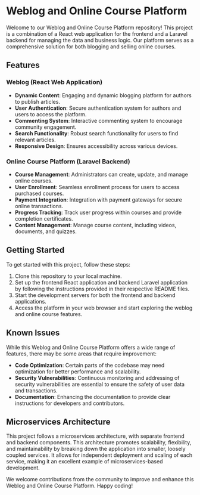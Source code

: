 # Weblog and Online Course Platform

Welcome to our Weblog and Online Course Platform repository! This project is a combination of a React web application for the frontend and a Laravel backend for managing the data and business logic. Our platform serves as a comprehensive solution for both blogging and selling online courses.

## Features

### Weblog (React Web Application)
- **Dynamic Content**: Engaging and dynamic blogging platform for authors to publish articles.
- **User Authentication**: Secure authentication system for authors and users to access the platform.
- **Commenting System**: Interactive commenting system to encourage community engagement.
- **Search Functionality**: Robust search functionality for users to find relevant articles.
- **Responsive Design**: Ensures accessibility across various devices.

### Online Course Platform (Laravel Backend)
- **Course Management**: Administrators can create, update, and manage online courses.
- **User Enrollment**: Seamless enrollment process for users to access purchased courses.
- **Payment Integration**: Integration with payment gateways for secure online transactions.
- **Progress Tracking**: Track user progress within courses and provide completion certificates.
- **Content Management**: Manage course content, including videos, documents, and quizzes.

## Getting Started

To get started with this project, follow these steps:

1. Clone this repository to your local machine.
2. Set up the frontend React application and backend Laravel application by following the instructions provided in their respective README files.
3. Start the development servers for both the frontend and backend applications.
4. Access the platform in your web browser and start exploring the weblog and online course features.

## Known Issues

While this Weblog and Online Course Platform offers a wide range of features, there may be some areas that require improvement:

- **Code Optimization**: Certain parts of the codebase may need optimization for better performance and scalability.
- **Security Vulnerabilities**: Continuous monitoring and addressing of security vulnerabilities are essential to ensure the safety of user data and transactions.
- **Documentation**: Enhancing the documentation to provide clear instructions for developers and contributors.

## Microservices Architecture

This project follows a microservices architecture, with separate frontend and backend components. This architecture promotes scalability, flexibility, and maintainability by breaking down the application into smaller, loosely coupled services. It allows for independent deployment and scaling of each service, making it an excellent example of microservices-based development.

We welcome contributions from the community to improve and enhance this Weblog and Online Course Platform. Happy coding!
